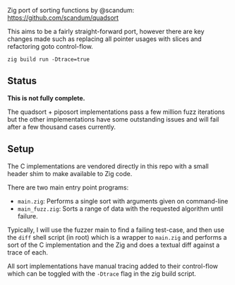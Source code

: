 Zig port of sorting functions by @scandum: https://github.com/scandum/quadsort

This aims to be a fairly straight-forward port, however there are key changes
made such as replacing all pointer usages with slices and refactoring goto
control-flow.


```
zig build run -Dtrace=true
```

## Status

**This is not fully complete.**

The quadsort + piposort implementations pass a few million fuzz iterations but
the other implementations have some outstanding issues and will fail after a few
thousand cases currently.

## Setup

The C implementations are vendored directly in this repo with a small header
shim to make available to Zig code.

There are two main entry point programs:
 - `main.zig`: Performs a single sort with arguments given on command-line
 - `main_fuzz.zig`: Sorts a range of data with the requested algorithm until
   failure.

Typically, I will use the fuzzer main to find a failing test-case, and then use
the `diff` shell script (in root) which is a wrapper to `main.zig` and performs
a sort of the C implementation and the Zig and does a textual diff against a
trace of each.

All sort implementations have manual tracing added to their control-flow which
can be toggled with the `-Dtrace` flag in the zig build script.
